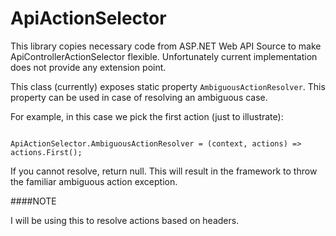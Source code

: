 ApiActionSelector
========

This library copies necessary code from ASP.NET Web API Source to make ApiControllerActionSelector flexible.
Unfortunately current implementation does not provide any extension point. 

This class (currently) exposes static property `AmbiguousActionResolver`. This property can be used in case of resolving an ambiguous case.

For example, in this case we pick the first action (just to illustrate):

``` Csharp

ApiActionSelector.AmbiguousActionResolver = (context, actions) => actions.First();
```

If you cannot resolve, return null. This will result in the framework to throw the familiar ambiguous action exception.


####NOTE

I will be using this to resolve actions based on headers.
